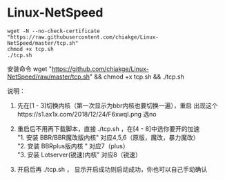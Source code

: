 # Linux-NetSpeed
```
wget -N --no-check-certificate "https://raw.githubusercontent.com/chiakge/Linux-NetSpeed/master/tcp.sh"
chmod +x tcp.sh
./tcp.sh
```

安装命令
  wget "https://github.com/chiakge/Linux-NetSpeed/raw/master/tcp.sh" && chmod +x tcp.sh && ./tcp.sh

说明：
1. 先在[1 - 3]切换内核（第一次显示为bbr内核也要切换一遍），重启
出现这个https://s1.ax1x.com/2018/12/24/F6xwqI.png
选no

2. 重启后不用再下载脚本，直接 ./tcp.sh ，在[4 - 8]中选你要开的加速  
"1. 安装 BBR/BBR魔改版内核"        对应4,5,6（原版，魔改，暴力魔改）  
"2. 安装 BBRplus版内核 "                对应7（plus）  
"3. 安装 Lotserver(锐速)内核"        对应8（锐速）  

3. 开启后再 ./tcp.sh  ， 显示开启成功则启动成功，你也可以自己手动确认
